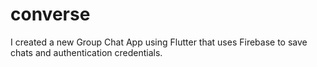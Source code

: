 # converse

I created a new Group Chat App using Flutter that uses Firebase to save chats and authentication credentials.
